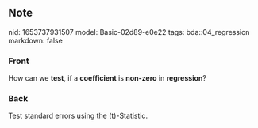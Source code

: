 ## Note
nid: 1653737931507
model: Basic-02d89-e0e22
tags: bda::04_regression
markdown: false

### Front
How can we <b>test</b>, if a <b>coefficient</b> is <b>non-zero</b>
in <b>regression</b>?

### Back
Test standard errors using the \(t\)-Statistic.
